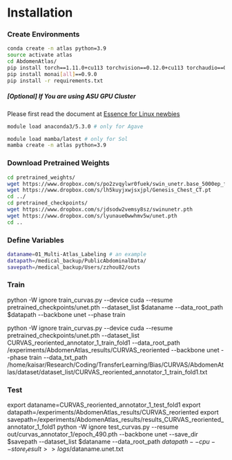 # Installation

### Create Environments

```bash
conda create -n atlas python=3.9
source activate atlas
cd AbdomenAtlas/
pip install torch==1.11.0+cu113 torchvision==0.12.0+cu113 torchaudio==0.11.0 --extra-index-url https://download.pytorch.org/whl/cu113
pip install monai[all]==0.9.0
pip install -r requirements.txt
```

##### [Optional] If You are using ASU GPU Cluster

Please first read the document at [Essence for Linux newbies](https://github.com/MrGiovanni/Eureka/blob/master/Essence%20for%20Linux%20newbies.md#access-asu-gpu-cluster)

```bash
module load anaconda3/5.3.0 # only for Agave

module load mamba/latest # only for Sol
mamba create -n atlas python=3.9
```

### Download Pretrained Weights

```bash
cd pretrained_weights/
wget https://www.dropbox.com/s/po2zvqylwr0fuek/swin_unetr.base_5000ep_f48_lr2e-4_pretrained.pt
wget https://www.dropbox.com/s/lh5kuyjxwjsxjpl/Genesis_Chest_CT.pt
cd ../
cd pretrained_checkpoints/
wget https://www.dropbox.com/s/jdsodw2vemsy8sz/swinunetr.pth
wget https://www.dropbox.com/s/lyunaue0wwhmv5w/unet.pth
cd ..
```

### Define Variables

```bash
dataname=01_Multi-Atlas_Labeling # an example
datapath=/medical_backup/PublicAbdominalData/
savepath=/medical_backup/Users/zzhou82/outs
```

### Train

python -W ignore train_curvas.py --device cuda --resume pretrained_checkpoints/unet.pth --dataset_list $dataname --data_root_path $datapath --backbone unet --phase train

python -W ignore train_curvas.py --device cuda --resume pretrained_checkpoints/unet.pth --dataset_list CURVAS_reoriented_annotator_1_train_fold1 --data_root_path /experiments/AbdomenAtlas_results/CURVAS_reoriented --backbone unet --phase train --data_txt_path /home/kaisar/Research/Coding/TransferLearning/Bias/CURVAS/AbdomenAtlas/dataset/dataset_list/CURVAS_reoriented_annotator_1_train_fold1.txt

### Test

export dataname=CURVAS_reoriented_annotator_1_test_fold1
export datapath=/experiments/AbdomenAtlas_results/CURVAS_reoriented
export savepath=/experiments/AbdomenAtlas_results/results_CURVAS_reoriented_annotator_1_fold1
python -W ignore test_curvas.py --resume out/curvas_annotator_1/epoch_490.pth --backbone unet --save_dir $savepath --dataset_list $dataname --data_root_path $datapath --cpu --store_result >> logs/$dataname.unet.txt
